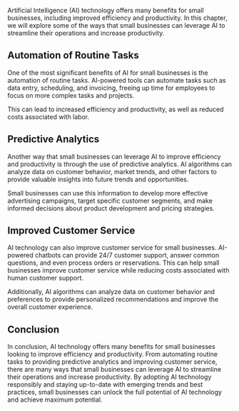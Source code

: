 
Artificial Intelligence (AI) technology offers many benefits for small businesses, including improved efficiency and productivity. In this chapter, we will explore some of the ways that small businesses can leverage AI to streamline their operations and increase productivity.

Automation of Routine Tasks
---------------------------

One of the most significant benefits of AI for small businesses is the automation of routine tasks. AI-powered tools can automate tasks such as data entry, scheduling, and invoicing, freeing up time for employees to focus on more complex tasks and projects.

This can lead to increased efficiency and productivity, as well as reduced costs associated with labor.

Predictive Analytics
--------------------

Another way that small businesses can leverage AI to improve efficiency and productivity is through the use of predictive analytics. AI algorithms can analyze data on customer behavior, market trends, and other factors to provide valuable insights into future trends and opportunities.

Small businesses can use this information to develop more effective advertising campaigns, target specific customer segments, and make informed decisions about product development and pricing strategies.

Improved Customer Service
-------------------------

AI technology can also improve customer service for small businesses. AI-powered chatbots can provide 24/7 customer support, answer common questions, and even process orders or reservations. This can help small businesses improve customer service while reducing costs associated with human customer support.

Additionally, AI algorithms can analyze data on customer behavior and preferences to provide personalized recommendations and improve the overall customer experience.

Conclusion
----------

In conclusion, AI technology offers many benefits for small businesses looking to improve efficiency and productivity. From automating routine tasks to providing predictive analytics and improving customer service, there are many ways that small businesses can leverage AI to streamline their operations and increase productivity. By adopting AI technology responsibly and staying up-to-date with emerging trends and best practices, small businesses can unlock the full potential of AI technology and achieve maximum potential.
